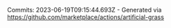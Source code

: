 Commits: 2023-06-19T09:15:44.693Z - Generated via https://github.com/marketplace/actions/artificial-grass
<br>
